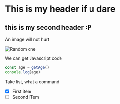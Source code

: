 # This is my header if u dare 

## this is my second header :P

An image will not hurt

![Random one](https://images.unsplash.com/photo-1461749280684-dccba630e2f6?q=80&w=2069&auto=format&fit=crop&ixlib=rb-4.0.3&ixid=M3wxMjA3fDB8MHxwaG90by1wYWdlfHx8fGVufDB8fHx8fA%3D%3D)

We can get Javascript code
```javascript
const age = getAge()
console.log(age)
```

Take list, what a command
- [x] First item
- [ ] Second ITem 

